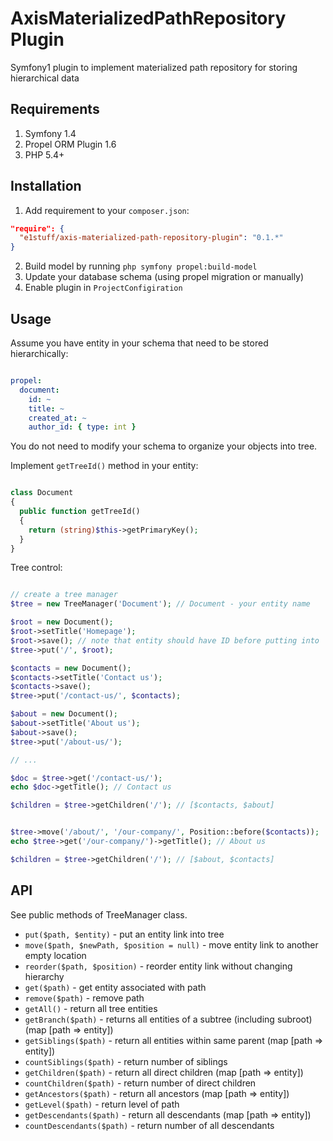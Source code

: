 AxisMaterializedPathRepository Plugin
=====================================

Symfony1 plugin to implement materialized path repository for storing hierarchical data

Requirements
------------

1. Symfony 1.4
2. Propel ORM Plugin 1.6
3. PHP 5.4+

Installation
------------

1. Add requirement to your `composer.json`:

~~~ json
"require": {
  "e1stuff/axis-materialized-path-repository-plugin": "0.1.*"
}
~~~

2. Build model by running `php symfony propel:build-model`
3. Update your database schema (using propel migration or manually)
4. Enable plugin in `ProjectConfigiration`

Usage
-----

Assume you have entity in your schema that need to be stored hierarchically:

~~~ yaml

propel:
  document:
    id: ~
    title: ~
    created_at: ~
    author_id: { type: int }

~~~

You do not need to modify your schema to organize your objects into tree.

Implement `getTreeId()` method in your entity:

~~~ php

class Document 
{
  public function getTreeId()
  {
    return (string)$this->getPrimaryKey();
  }
}

~~~

Tree control:

~~~ php

// create a tree manager
$tree = new TreeManager('Document'); // Document - your entity name

$root = new Document();
$root->setTitle('Homepage');
$root->save(); // note that entity should have ID before putting into 
$tree->put('/', $root);

$contacts = new Document();
$contacts->setTitle('Contact us');
$contacts->save();
$tree->put('/contact-us/', $contacts);

$about = new Document();
$about->setTitle('About us');
$about->save();
$tree->put('/about-us/');

// ...

$doc = $tree->get('/contact-us/');
echo $doc->getTitle(); // Contact us

$children = $tree->getChildren('/'); // [$contacts, $about]


$tree->move('/about/', '/our-company/', Position::before($contacts));
echo $tree->get('/our-company/')->getTitle(); // About us

$children = $tree->getChildren('/'); // [$about, $contacts]

~~~

API
---

See public methods of TreeManager class.

- `put($path, $entity)` - put an entity link into tree
- `move($path, $newPath, $position = null)` - move entity link to another empty location
- `reorder($path, $position)` - reorder entity link without changing hierarchy
- `get($path)` - get entity associated with path
- `remove($path)` - remove path
- `getAll()` - return all tree entities
- `getBranch($path)` - returns all entities of a subtree (including subroot) (map \[path => entity\])
- `getSiblings($path)` - return all entities within same parent (map \[path => entity\])
- `countSiblings($path)` - return number of siblings
- `getChildren($path)` - return all direct children (map \[path => entity\])
- `countChildren($path)` - return number of direct children
- `getAncestors($path)` - return all ancestors (map \[path => entity\])
- `getLevel($path)` - return level of path
- `getDescendants($path)` - return all descendants (map \[path => entity\])
- `countDescendants($path)` - return number of all descendants
